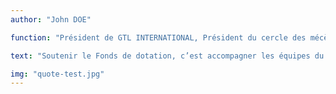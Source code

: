 ```yaml
---
author: "John DOE"

function: "Président de GTL INTERNATIONAL, Président du cercle des mécènes du Fonds de dotation du CHUGA"

text: "Soutenir le Fonds de dotation, c’est accompagner les équipes du CHU Grenoble Alpes dans leurs projets au bénéfice des patients et des familles. Je vois concrètement à quoi contribue mon don. C’est important pour moi, en tant que chef d’entreprise du territoire."

img: "quote-test.jpg"
---
```

